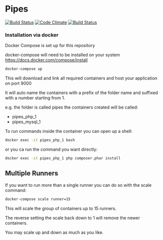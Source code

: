 # Pipes #

[![Build Status](https://travis-ci.org/continuous-deployment/pipes.svg?branch=master)](https://travis-ci.org/continuous-deployment/pipes)
[![Code Climate](https://codeclimate.com/github/continuous-deployment/pipes/badges/gpa.svg)](https://codeclimate.com/github/continuous-deployment/pipes)
[![Build Status](https://drone.continuous-deployment.software/api/badges/continuous-deployment/pipes/status.svg)](https://drone.continuous-deployment.software/continuous-deployment/pipes)

### Installation via docker ###

Docker Compose is set up for this repository

docker-compose will need to be installed on your system https://docs.docker.com/compose/install

```bash
docker-compose up
```

This will download and link all required containers and host your application on port 9000

It will auto name the containers with a prefix of the folder name and suffixed with a number starting from 1.

e.g. the folder is called pipes the containers created will be called:
- pipes_php_1
- pipes_mysql_1


To run commands inside the container you can open up a shell:
```bash
docker exec -it pipes_php_1 bash
```

or you ca run the command you want directly:
```bash
docker exec -it pipes_php_1 php composer.phar install
```

## Multiple Runners ##

If you want to run more than a single runner you can do so with the scale command:

```bash
docker-compose scale runner=15
```

This will scale the group of containers up to 15 runners.

The reverse setting the scale back down to 1 will remove the newer containers.

You may scale up and down as much as you like.
